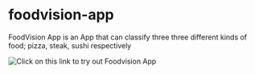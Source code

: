 # foodvision-app
FoodVision App is an App that can classify three three different kinds of food; pizza, steak, sushi respectively

![Click on this link to try out Foodvision App](https://huggingface.co/spaces/Chukwuka/FoodVision-Model)
